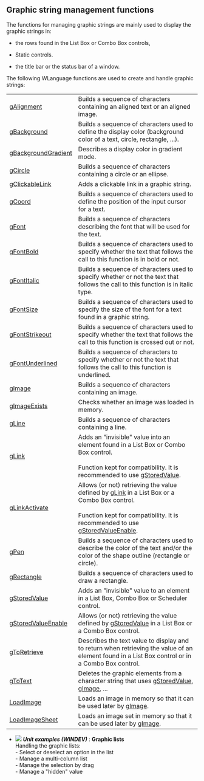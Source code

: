


## Graphic string management functions
			



<a name="NOTE1"></a>
<a name="NOTE1_1"></a>
The functions for managing graphic strings are mainly used to display the graphic strings in: 

- the rows found in the List Box or Combo Box controls,

- Static controls. 

- the title bar or the status bar of a window. 




The following WLanguage functions are used to create and handle graphic strings: 



|   |   |
| --- | --- |
| [gAlignment](../WDLang1/3029046.md) | Builds a sequence of characters containing an aligned text or an aligned image. |
| [gBackground](../WDLang1/3029037.md) | Builds a sequence of characters used to define the display color (background color of a text, circle, rectangle, ...). |
| [gBackgroundGradient](../WDLang1/1000017060.md) | Describes a display color in gradient mode. |
| [gCircle](../WDLang1/3029041.md) | Builds a sequence of characters containing a circle or an ellipse. |
| [gClickableLink](../WDLang1/1000021774.md) | Adds a clickable link in a graphic string. |
| [gCoord](../WDLang1/3029034.md) | Builds a sequence of characters used to define the position of the input cursor for a text. |
| [gFont](../WDLang1/3029047.md) | Builds a sequence of characters describing the font that will be used for the text. |
| [gFontBold](../WDLang1/3029061.md) | Builds a sequence of characters used to specify whether the text that follows the call to this function is in bold or not. |
| [gFontItalic](../WDLang1/3029062.md) | Builds a sequence of characters used to specify whether or not the text that follows the call to this function is in italic type. |
| [gFontSize](../WDLang1/3029064.md) | Builds a sequence of characters used to specify the size of the font for a text found in a graphic string. |
| [gFontStrikeout](../WDLang1/1000023596.md) | Builds a sequence of characters used to specify whether the text that follows the call to this function is crossed out or not. |
| [gFontUnderlined](../WDLang1/3029063.md) | Builds a sequence of characters to specify whether or not the text that follows the call to this function is underlined. |
| [gImage](../WDLang1/3029042.md) | Builds a sequence of characters containing an image. |
| [gImageExists](../WDLang1/1000021860.md) | Checks whether an image was loaded in memory. |
| [gLine](../WDLang1/3029044.md) | Builds a sequence of characters containing a line. |
| [gLink](../WDLang1/3029043.md) | Adds an "invisible" value into an element found in a List Box or Combo Box control.<br><br>Function kept for compatibility. It is recommended to use [gStoredValue](../WDLang1/1410088363.md). |
| [gLinkActivate](../WDLang1/3029036.md) | Allows (or not) retrieving the value defined by [gLink](../WDLang1/3029043.md) in a List Box or a Combo Box control.<br><br>Function kept for compatibility. It is recommended to use [gStoredValueEnable](../WDLang1/1410088364.md). |
| [gPen](../WDLang1/3029039.md) | Builds a sequence of characters used to describe the color of the text and/or the color of the shape outline (rectangle or circle). |
| [gRectangle](../WDLang1/3029045.md) | Builds a sequence of characters used to draw a rectangle. |
| [gStoredValue](../WDLang1/1410088363.md) | Adds an "invisible" value to an element in a List Box, Combo Box or Scheduler control. |
| [gStoredValueEnable](../WDLang1/1410088364.md) | Allows (or not) retrieving the value defined by [gStoredValue](../WDLang1/1410088363.md) in a List Box or a Combo Box control. |
| [gToRetrieve](../WDLang1/3029025.md) | Describes the text value to display and to return when retrieving the value of an element found in a List Box control or in a Combo Box control. |
| [gToText](../WDLang1/1000020524.md) | Deletes the graphic elements from a character string that uses [gStoredValue](../WDLang1/3029043.md), [gImage](../WDLang1/3029042.md), ... |
| [LoadImage](../WDLang1/3029022.md) | Loads an image in memory so that it can be used later by [gImage](../WDLang1/3029042.md). |
| [LoadImageSheet](../WDLang1/1000018826.md) | Loads an image set in memory so that it can be used later by [gImage](../WDLang1/3029042.md). |






- ![](https://doc.pcsoft.fr/en-US/images/image.awp?langid=3&name=Graphiclists.gif) ***Unit examples (WINDEV)*** : **Graphic lists** <br>Handling the graphic lists:<br>- Select or deselect an option in the list<br>- Manage a multi-column list<br>- Manage the selection by drag<br>- Manage a "hidden" value


